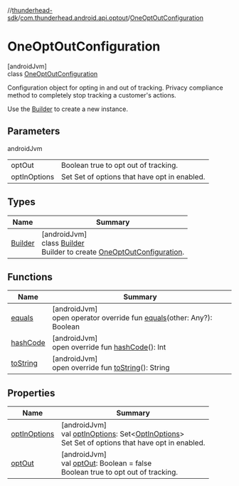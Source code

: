 //[thunderhead-sdk](../../../index.md)/[com.thunderhead.android.api.optout](../index.md)/[OneOptOutConfiguration](index.md)

# OneOptOutConfiguration

[androidJvm]\
class [OneOptOutConfiguration](index.md)

Configuration object for opting in and out of tracking. Privacy compliance method to completely stop tracking a customer's actions.

Use the [Builder](-builder/index.md) to create a new instance.

## Parameters

androidJvm

| | |
|---|---|
| optOut | Boolean true to opt out of tracking. |
| optInOptions | Set<OptInOptions> Set of options that have opt in enabled. |

## Types

| Name | Summary |
|---|---|
| [Builder](-builder/index.md) | [androidJvm]<br>class [Builder](-builder/index.md)<br>Builder to create [OneOptOutConfiguration](index.md). |

## Functions

| Name | Summary |
|---|---|
| [equals](equals.md) | [androidJvm]<br>open operator override fun [equals](equals.md)(other: Any?): Boolean |
| [hashCode](hash-code.md) | [androidJvm]<br>open override fun [hashCode](hash-code.md)(): Int |
| [toString](to-string.md) | [androidJvm]<br>open override fun [toString](to-string.md)(): String |

## Properties

| Name | Summary |
|---|---|
| [optInOptions](opt-in-options.md) | [androidJvm]<br>val [optInOptions](opt-in-options.md): Set<[OptInOptions](../-opt-in-options/index.md)><br>Set<OptInOptions> Set of options that have opt in enabled. |
| [optOut](opt-out.md) | [androidJvm]<br>val [optOut](opt-out.md): Boolean = false<br>Boolean true to opt out of tracking. |
